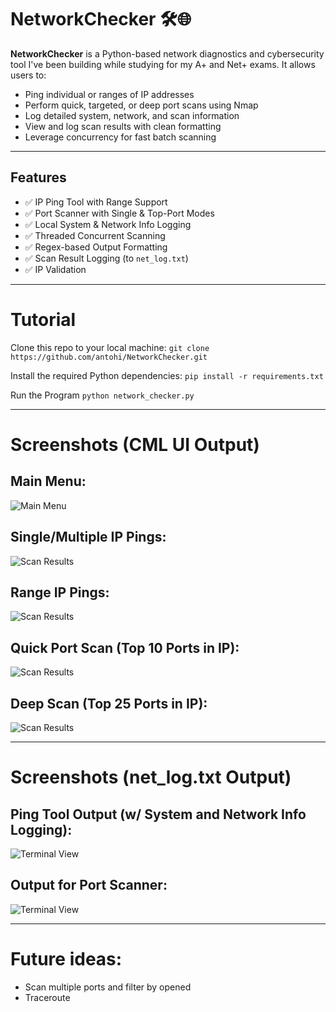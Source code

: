 # NetworkChecker 🛠️🌐

**NetworkChecker** is a Python-based network diagnostics and cybersecurity tool I've been building while studying for my A+ and Net+ exams. It allows users to:

- Ping individual or ranges of IP addresses
- Perform quick, targeted, or deep port scans using Nmap
- Log detailed system, network, and scan information
- View and log scan results with clean formatting
- Leverage concurrency for fast batch scanning

---

## Features

- ✅ IP Ping Tool with Range Support
- ✅ Port Scanner with Single & Top-Port Modes
- ✅ Local System & Network Info Logging
- ✅ Threaded Concurrent Scanning
- ✅ Regex-based Output Formatting
- ✅ Scan Result Logging (to `net_log.txt`)
- ✅ IP Validation

---

# Tutorial

Clone this repo to your local machine:
`git clone https://github.com/antohi/NetworkChecker.git`

Install the required Python dependencies:
`pip install -r requirements.txt`

Run the Program
`python network_checker.py`

---

# Screenshots (CML UI Output)
## Main Menu:
![Main Menu](Assets/Screenshots/main_menu_cml.png)

## Single/Multiple IP Pings:
![Scan Results](Assets/Screenshots/single_multiple_ping_cml.png)

## Range IP Pings:
![Scan Results](Assets/Screenshots/range_ping_cml.png)

## Quick Port Scan (Top 10 Ports in IP):
![Scan Results](Assets/Screenshots/quick_port_scan_cml.png)

## Deep Scan (Top 25 Ports in IP):
![Scan Results](Assets/Screenshots/deep_port_scan_cml.png)

---

# Screenshots (net_log.txt Output)
## Ping Tool Output (w/ System and Network Info Logging):
![Terminal View](Assets/Screenshots/Net_Log_Output_Pings.png)

## Output for Port Scanner:
![Terminal View](Assets/Screenshots/portscanner_netlog.png)

---

# Future ideas: 
- Scan multiple ports and filter by opened
- Traceroute

